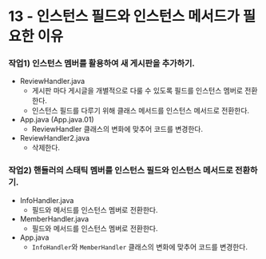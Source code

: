 # 13 - 인스턴스 필드와 인스턴스 메서드가 필요한 이유

### 작업1) 인스턴스 멤버를 활용하여 새 게시판을 추가하기.

- ReviewHandler.java
    - 게시판 마다 게시글을 개별적으로 다룰 수 있도록 필드를 인스턴스 멤버로 전환한다.
    - 인스턴스 필드를 다루기 위해 클래스 메서드를 인스턴스 메서드로 전환한다.
- App.java (App.java.01)
  - ReviewHandler 클래스의 변화에 맞추어 코드를 변경한다.
- ReviewHandler2.java
    - 삭제한다.

### 작업2) 핸들러의 스태틱 멤버를 인스턴스 필드와 인스턴스 메서드로 전환하기.

- InfoHandler.java
    - 필드와 메서드를 인스턴스 멤버로 전환한다.
- MemberHandler.java    
    - 필드와 메서드를 인스턴스 멤버로 전환한다.
- App.java
    - `InfoHandler`와 `MemberHandler` 클래스의 변화에 맞추어 코드를 변경한다.
